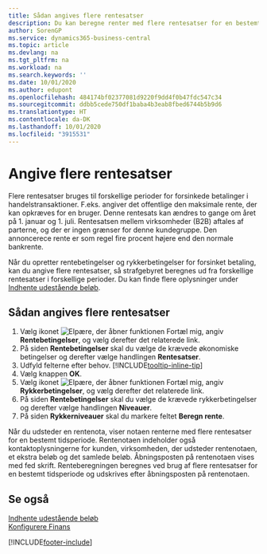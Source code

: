 ```yaml
---
title: Sådan angives flere rentesatser
description: Du kan beregne renter med flere rentesatser for en bestemt periode. Renteberegningen sker på samme måde for alle finansielle udgifter , der er kun ændring i rentesatsen for en bestemt periode.
author: SorenGP
ms.service: dynamics365-business-central
ms.topic: article
ms.devlang: na
ms.tgt_pltfrm: na
ms.workload: na
ms.search.keywords: ''
ms.date: 10/01/2020
ms.author: edupont
ms.openlocfilehash: 484174bf02377081d9220f9dd4f0b47fdc547c34
ms.sourcegitcommit: ddbb5cede750df1baba4b3eab8fbed6744b5b9d6
ms.translationtype: HT
ms.contentlocale: da-DK
ms.lasthandoff: 10/01/2020
ms.locfileid: "3915531"
---
```

# <a name="set-up-multiple-interest-rates"></a>Angive flere rentesatser
Flere rentesatser bruges til forskellige perioder for forsinkede betalinger i handelstransaktioner. F.eks. angiver det offentlige den maksimale rente, der kan opkræves for en bruger. Denne rentesats kan ændres to gange om året på 1. januar og 1. juli. Rentesatsen mellem virksomheder (B2B) aftales af parterne, og der er ingen grænser for denne kundegruppe. Den annoncerece rente er som regel fire procent højere end den normale bankrente.

Når du opretter rentebetingelser og rykkerbetingelser for forsinket betaling, kan du angive flere rentesatser, så strafgebyret beregnes ud fra forskellige rentesatser i forskellige perioder. Du kan finde flere oplysninger under [Indhente udestående beløb](receivables-collect-outstanding-balances.md).

## <a name="to-set-up-multiple-interest-rates"></a>Sådan angives flere rentesatser  
1.  Vælg ikonet ![Elpære, der åbner funktionen Fortæl mig](media/ui-search/search_small.png "Fortæl mig, hvad du vil foretage dig"), angiv **Rentebetingelser**, og vælg derefter det relaterede link.  
2.  På siden **Rentebetingelser** skal du vælge de krævede økonomiske betingelser og derefter vælge handlingen **Rentesatser**.  
3.  Udfyld felterne efter behov. [!INCLUDE[tooltip-inline-tip](includes/tooltip-inline-tip_md.md)]
4.  Vælg knappen **OK**.  
5.  Vælg ikonet ![Elpære, der åbner funktionen Fortæl mig](media/ui-search/search_small.png "Fortæl mig, hvad du vil foretage dig"), angiv **Rykkerbetingelser**, og vælg derefter det relaterede link.  
6.  På siden **Rentebetingelser** skal du vælge de krævede rykkerbetingelser og derefter vælge handlingen **Niveauer**.  
7.  På siden **Rykkerniveauer** skal du markere feltet **Beregn rente**.  

Når du udsteder en rentenota, viser notaen renterne med flere rentesatser for en bestemt tidsperiode. Rentenotaen indeholder også kontaktoplysningerne for kunden, virksomheden, der udsteder rentenotaen, et ekstra beløb og det samlede beløb. Åbningsposten på rentenotaen vises med fed skrift. Renteberegningen beregnes ved brug af flere rentesatser for en bestemt tidsperiode og udskrives efter åbningsposten på rentenotaen.  

## <a name="see-also"></a>Se også  
[Indhente udestående beløb](receivables-collect-outstanding-balances.md)  
[Konfigurere Finans](finance-setup-finance.md)


[!INCLUDE[footer-include](includes/footer-banner.md)]